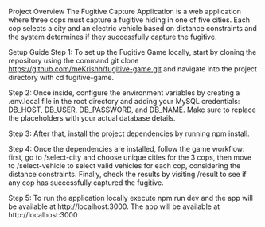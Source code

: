 Project Overview
The Fugitive Capture Application is a web application where three cops must capture a fugitive hiding in one of five cities. Each cop selects a city and an electric vehicle based on distance constraints and the system determines if they successfully capture the fugitive.

Setup Guide
Step 1: To set up the Fugitive Game locally, start by cloning the repository using the command git clone https://github.com/meKrishh/fugitive-game.git and navigate into the project directory with cd fugitive-game.

Step 2: Once inside, configure the environment variables by creating a .env.local file in the root directory and adding your MySQL credentials: DB_HOST, DB_USER, DB_PASSWORD, and DB_NAME. Make sure to replace the placeholders with your actual database details.

Step 3: After that, install the project dependencies by running npm install.

Step 4: Once the dependencies are installed, follow the game workflow: first, go to /select-city and choose unique cities for the 3 cops, then move to /select-vehicle to select valid vehicles for each cop, considering the distance constraints. Finally, check the results by visiting /result to see if any cop has successfully captured the fugitive.

Step 5: To run the application locally execute npm run dev and the app will be available at http://localhost:3000.
The app will be available at http://localhost:3000
